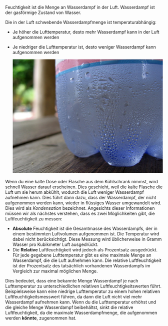 Feuchtigkeit ist die Menge an Wasserdampf in der Luft. Wasserdampf ist der gasförmige Zustand von Wasser.

Die in der Luft schwebende Wasserdampfmenge ist temperaturabhängig:
- Je höher die Lufttemperatur, desto mehr Wasserdampf kann in der Luft aufgenommen werden
- Je niedriger die Lufttemperatur ist, desto weniger Wasserdampf kann aufgenommen werden

    ![](images/condensation.jpg)

Wenn du eine kalte Dose oder Flasche aus dem Kühlschrank nimmst, wird schnell Wasser darauf erscheinen. Dies geschieht, weil die kalte Flasche die Luft um sie herum abkühlt, wodurch die Luft weniger Wasserdampf aufnehmen kann. Dies führt dann dazu, dass der Wasserdampf, der nicht aufgenommen werden kann, wieder in flüssiges Wasser umgewandelt wird. Dies wird als *Kondensation* bezeichnet. Angesichts dieser Informationen müssen wir als nächstes verstehen, dass es zwei Möglichkeiten gibt, die Luftfeuchtigkeit zu messen:

- **Absolute** Feuchtigkeit ist die Gesamtmasse des Wasserdampfs, der in einem bestimmten Luftvolumen aufgenommen ist. Die Temperatur wird dabei nicht berücksichtigt. Diese Messung wird üblicherweise in Gramm Wasser pro Kubikmeter Luft ausgedrückt.
- Die **Relative** Luftfeuchtigkeit wird jedoch als Prozentsatz ausgedrückt. Für jede gegebene Lufttemperatur gibt es eine maximale Menge an Wasserdampf, die die Luft aufnehmen kann. Die relative Luftfeuchtigkeit ist der Prozentsatz des tatsächlich vorhandenen Wasserdampfs im Vergleich zur maximal möglichen Menge.

Dies bedeutet, dass eine bekannte Menge Wasserdampf je nach Lufttemperatur zu unterschiedlichen relativen Luftfeuchtigkeitswerten führt. Beispielsweise kann eine niedrige Lufttemperatur zu einem hohen relativen Luftfeuchtigkeitsmesswert führen, da dann die Luft nicht viel mehr Wasserdampf aufnehmen kann. Wenn du die Lufttemperatur erhöhst und die gleiche Menge Wasserdampf beibehältst, sinkt die relative Luftfeuchtigkeit, da die maximale Wasserdampfmenge, die aufgenommen werden **könnte**, zugenommen hat.

